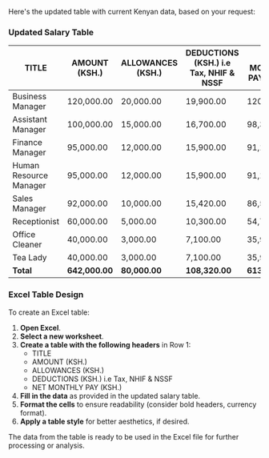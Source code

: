 Here's the updated table with current Kenyan data, based on your request:

### **Updated Salary Table**

| TITLE                       | AMOUNT (KSH.) | ALLOWANCES (KSH.) | DEDUCTIONS (KSH.) i.e Tax, NHIF & NSSF | NET MONTHLY PAY (KSH.) |
| --------------------------- | ------------- | ----------------- | -------------------------------------- | ---------------------- |
| Business Manager            | 120,000.00    | 20,000.00         | 19,900.00                              | 120,100.00             |
| Assistant Manager           | 100,000.00    | 15,000.00         | 16,700.00                              | 98,300.00              |
| Finance Manager             | 95,000.00     | 12,000.00         | 15,900.00                              | 91,100.00              |
| Human Resource Manager      | 95,000.00     | 12,000.00         | 15,900.00                              | 91,100.00              |
| Sales Manager               | 92,000.00     | 10,000.00         | 15,420.00                              | 86,580.00              |
| Receptionist                | 60,000.00     | 5,000.00          | 10,300.00                              | 54,700.00              |
| Office Cleaner              | 40,000.00     | 3,000.00          | 7,100.00                               | 35,900.00              |
| Tea Lady                   | 40,000.00     | 3,000.00          | 7,100.00                               | 35,900.00              |
| **Total**                   | **642,000.00** | **80,000.00**     | **108,320.00**                         | **613,680.00**         |

### **Excel Table Design**
To create an Excel table:

1. **Open Excel**.
2. **Select a new worksheet**.
3. **Create a table with the following headers** in Row 1:
   - TITLE
   - AMOUNT (KSH.)
   - ALLOWANCES (KSH.)
   - DEDUCTIONS (KSH.) i.e Tax, NHIF & NSSF
   - NET MONTHLY PAY (KSH.)
4. **Fill in the data** as provided in the updated salary table.
5. **Format the cells** to ensure readability (consider bold headers, currency format).
6. **Apply a table style** for better aesthetics, if desired.

The data from the table is ready to be used in the Excel file for further processing or analysis.